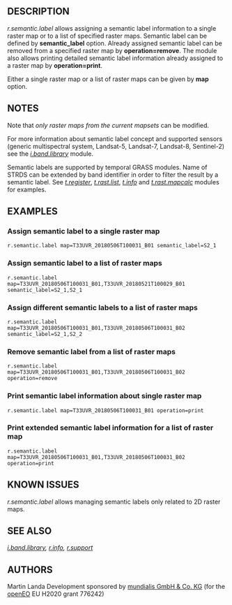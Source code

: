 ## DESCRIPTION

*r.semantic.label* allows assigning a semantic label information to a
single raster map or to a list of specified raster maps. Semantic label
can be defined by **semantic_label** option. Already assigned semantic
label can be removed from a specified raster map by
**operation=remove**. The module also allows printing detailed semantic
label information already assigned to a raster map by
**operation=print**.

Either a single raster map or a list of raster maps can be given by
**map** option.

## NOTES

Note that *only raster maps from the current mapsets* can be modified.

For more information about semantic label concept and supported sensors
(generic multispectral system, Landsat-5, Landsat-7, Landsat-8,
Sentinel-2) see the *[i.band.library](i.band.library.md)* module.

Semantic labels are supported by temporal GRASS modules. Name of STRDS
can be extended by band identifier in order to filter the result by a
semantic label. See
*[t.register](t.register.md#support-for-semantic-labels)*,
*[t.rast.list](t.rast.list.md#filtering-the-result-by-semantic-label)*,
*[t.info](t.info.md#space-time-dataset-with-semantic-labels-assigned)*
and *[t.rast.mapcalc](t.rast.mapcalc.md#semantic-label-filtering)*
modules for examples.

## EXAMPLES

### Assign semantic label to a single raster map

```shell
r.semantic.label map=T33UVR_20180506T100031_B01 semantic_label=S2_1
```

### Assign semantic label to a list of raster maps

```shell
r.semantic.label map=T33UVR_20180506T100031_B01,T33UVR_20180521T100029_B01 semantic_label=S2_1,S2_1
```

### Assign different semantic labels to a list of raster maps

```shell
r.semantic.label map=T33UVR_20180506T100031_B01,T33UVR_20180506T100031_B02 semantic_label=S2_1,S2_2
```

### Remove semantic label from a list of raster maps

```shell
r.semantic.label map=T33UVR_20180506T100031_B01,T33UVR_20180506T100031_B02 operation=remove
```

### Print semantic label information about single raster map

```shell
r.semantic.label map=T33UVR_20180506T100031_B01 operation=print
```

### Print extended semantic label information for a list of raster map

```shell
r.semantic.label map=T33UVR_20180506T100031_B01,T33UVR_20180506T100031_B02 operation=print
```

## KNOWN ISSUES

*r.semantic.label* allows managing semantic labels only related to 2D
raster maps.

## SEE ALSO

*[i.band.library](i.band.library.md), [r.info](r.info.md),
[r.support](r.support.md)*

## AUTHORS

Martin Landa
Development sponsored by [mundialis GmbH & Co.
KG](https://www.mundialis.de/en) (for the [openEO](https://openeo.org)
EU H2020 grant 776242)
